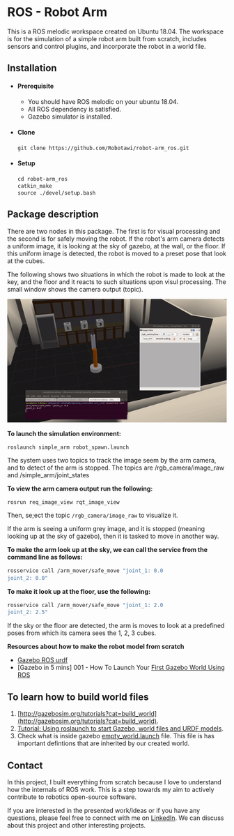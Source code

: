 # ROS - Robot Arm
This is a ROS melodic workspace created on Ubuntu 18.04. The workspace is for the simulation of a simple robot arm built from scratch, includes sensors and control plugins, and incorporate the robot in a world file.

## Installation

- #### Prerequisite
    - You should have ROS melodic on your ubuntu 18.04.
    - All ROS dependency is satisfied.
    - Gazebo simulator is installed.

- #### Clone

    ```
    git clone https://github.com/Robotawi/robot-arm_ros.git
    ```

- #### Setup
    ```
    cd robot-arm_ros
    catkin_make
    source ./devel/setup.bash
    ```
## Package description
There are two nodes in this package. The first is for visual processing and the second is for safely moving the robot. If the robot's arm camera detects a uniform image, it is looking at the sky of gazebo, at the wall, or the floor. If this uniform image is detected, the robot is moved to a preset pose that look at the cubes.

The following shows two situations in which the robot is made to look at the key, and the floor and it reacts to such situations upon visul processing. The small window shows the camera output (topic).

![](./pkg_images/simple_arm_action.gif)

**To launch the simulation environment:**
```
roslaunch simple_arm robot_spawn.launch
```
The system uses two topics to track the image seem by the arm camera, and to detect of the arm is stopped. The topics are /rgb_camera/image_raw and /simple_arm/joint_states

**To view the arm camera output run the following:**
```
rosrun req_image_view rqt_image_view
```
Then, se;ect the topic `/rgb_camera/image_raw` to visualize it.

If the arm is seeing a uniform grey image, and it is stopped (meaning looking up at the sky of gazebo), then it is tasked to move in another way. 

**To make the arm look up at the sky, we can call the service from the command line as follows:**
```sh
rosservice call /arm_mover/safe_move "joint_1: 0.0
joint_2: 0.0"
```
**To make it look up at the floor, use the following:**
```sh
rosservice call /arm_mover/safe_move "joint_1: 2.0
joint_2: 2.5"
```

If the sky or the floor are detected, the arm is moves to look at a predefined poses from which its camera sees the 1, 2, 3 cubes.


**Resources about how to make the robot model from scratch**
- [Gazebo ROS urdf](http://gazebosim.org/tutorials?tut=ros_urdf)
- [Gazebo in 5 mins] 001 - How To Launch Your [First Gazebo World Using ROS](https://www.youtube.com/watch?v=qi2A32WgRqI)

## To learn how to build world files
1. [http://gazebosim.org/tutorials?cat=build_world](http://gazebosim.org/tutorials?cat=build_world).
2. [Tutorial: Using roslaunch to start Gazebo, world files and URDF models](http://gazebosim.org/tutorials?tut=ros_roslaunch&cat=connect_ros).
3. Check what is inside gazebo [empty_world.launch](https://github.com/ros-simulation/gazebo_ros_pkgs/blob/kinetic-devel/gazebo_ros/launch/empty_world.launch) file. This file is has important defintions that are inherited by our created world. 

## Contact
In this project, I built everything from scratch because I love to understand how the internals of ROS work. This is a step towards my aim to actively contribute to robotics open-source software.

If you are interested in the presented work/ideas or if you have any questions, please feel free to connect with me on [LinkedIn](https://www.linkedin.com/in/mohraess). We can discuss about this project and other interesting projects.